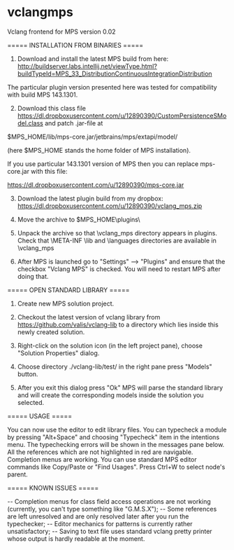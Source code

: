 # vclangmps

Vclang frontend for MPS version 0.02

===== INSTALLATION FROM BINARIES =====

1. Download and install the latest MPS build from here:
http://buildserver.labs.intellij.net/viewType.html?buildTypeId=MPS_33_DistributionContinuousIntegrationDistribution

The particular plugin version presented here was tested for compatibility with build MPS 143.1301.

2. Download this class file https://dl.dropboxusercontent.com/u/12890390/CustomPersistenceSModel.class
and patch .jar-file at 

$MPS_HOME/lib/mps-core.jar/jetbrains/mps/extapi/model/ 

(here $MPS_HOME stands the home folder of MPS installation).

If you use particular 143.1301 version of MPS then you can replace mps-core.jar with this file:

https://dl.dropboxusercontent.com/u/12890390/mps-core.jar

3. Download the latest plugin build from my dropbox: https://dl.dropboxusercontent.com/u/12890390/vclang_mps.zip

3. Move the archive to $MPS_HOME\plugins\ 

4. Unpack the archive so that \vclang_mps directory appears in plugins.
Check that \META-INF \lib and \languages directories are available in \vclang_mps

5. After MPS is launched go to "Settings" --> "Plugins" and ensure that the checkbox "Vclang MPS" is checked. 
You will need to restart MPS after doing that.

===== OPEN STANDARD LIBRARY =====

1. Create new MPS solution project.

2. Checkout the latest version of vclang library from https://github.com/valis/vclang-lib to a directory which lies inside this newly created solution.

3. Right-click on the solution icon (in the left project pane), choose "Solution Properties" dialog.

4. Choose directory ./vclang-lib/test/ in the right pane press "Models" button.

5. After you exit this dialog press "Ok" MPS will parse the standard library and will create the corresponding models inside the solution you selected.

===== USAGE =====

You can now use the editor to edit library files. You can typecheck a module by pressing "Alt+Space" and choosing "Typecheck" item in the intentions menu.
The typechecking errors will be shown in the messages pane below. All the references which are not highlighted in red are navigable.
Completion menus are working. You can use standard MPS editor commands like Copy/Paste or "Find Usages". Press Ctrl+W to select node's parent.

===== KNOWN ISSUES =====

 -- Completion menus for class field access operations are not working (currently, you can't type something like "G.M.S.X");
 -- Some references are left unresolved and are only resolved later after you run the typechecker;
 -- Editor mechanics for patterns is currently rather unsatisfactory;
 -- Saving to text file uses standard vclang pretty printer whose output is hardly readable at the moment.

